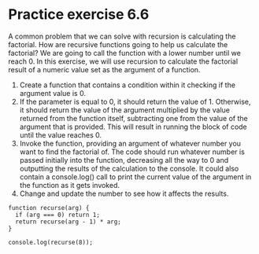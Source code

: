 # Practice exercise 6.6
A common problem that we can solve with recursion is calculating the factorial.
How are recursive functions going to help us calculate the factorial? We are going to
call the function with a lower number until we reach 0. In this exercise, we will use
recursion to calculate the factorial result of a numeric value set as the argument of a
function.
1. Create a function that contains a condition within it checking if the argument
value is 0.
2. If the parameter is equal to 0, it should return the value of 1. Otherwise, it
should return the value of the argument multiplied by the value returned
from the function itself, subtracting one from the value of the argument
that is provided. This will result in running the block of code until the value
reaches 0.
3. Invoke the function, providing an argument of whatever number you want
to find the factorial of. The code should run whatever number is passed
initially into the function, decreasing all the way to 0 and outputting the
results of the calculation to the console. It could also contain a console.log()
call to print the current value of the argument in the function as it gets
invoked.
4. Change and update the number to see how it affects the results.

```
function recurse(arg) {
  if (arg === 0) return 1;
  return recurse(arg - 1) * arg;
}

console.log(recurse(8));

```